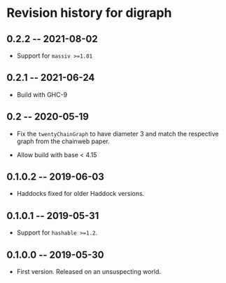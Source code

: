 # Revision history for digraph

## 0.2.2 -- 2021-08-02

* Support for `massiv >=1.01`

## 0.2.1 -- 2021-06-24

* Build with GHC-9

## 0.2 -- 2020-05-19

* Fix the `twentyChainGraph` to have diameter 3 and match the respective graph
  from the chainweb paper.

* Allow build with base < 4.15

## 0.1.0.2 -- 2019-06-03

* Haddocks fixed for older Haddock versions.

## 0.1.0.1 -- 2019-05-31

* Support for `hashable >=1.2`.

## 0.1.0.0 -- 2019-05-30

* First version. Released on an unsuspecting world.
